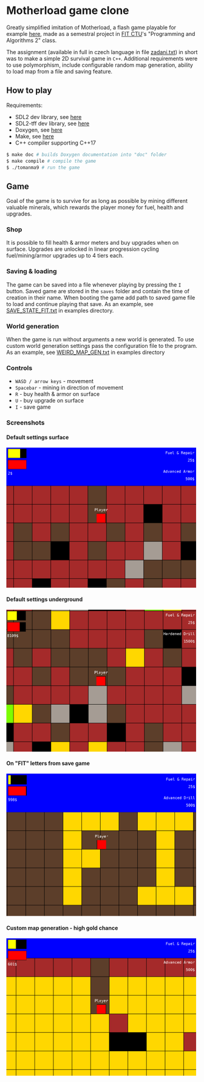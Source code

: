 # Motherload game clone

Greatly simplified imitation of Motherload,
a flash game playable for example [here](https://www.crazygames.com/game/motherload),
made as a semestral project in [FIT CTU](https://fit.cvut.cz/cs)'s "Programming and Algorithms 2" class.

The assignment (available in full in czech language in file [zadani.txt](zadani.txt)) in short was to make
a simple 2D survival game in `C++`. Additional requirements were to use polymorphism,
include configurable random map generation, ability to load map from a file and saving feature.

## How to play

Requirements:
- SDL2 dev library, see [here](https://wiki.libsdl.org/SDL2/Installation)
- SDL2-tff dev library, see [here](https://github.com/libsdl-org/SDL_ttf)
- Doxygen, see [here](https://www.doxygen.nl/)
- Make, see [here](https://www.gnu.org/software/make/)
- C++ compiler supporting C++17

````bash
$ make doc # builds Doxygen documentation into "doc" folder
$ make compile # compile the game 
$ ./tomanma9 # run the game
````


## Game

Goal of the game is to survive for as long as possible by mining different valuable
minerals, which rewards the player money for fuel, health and upgrades.

### Shop

It is possible to fill health & armor meters and buy upgrades when on surface.
Upgrades are unlocked ín linear progression cycling fuel/mining/armor upgrades up to 4 tiers each.

### Saving & loading

The game can be saved into a file whenever playing by pressing the `I` button.
Saved game are stored in the `saves` folder and contain the time of creation in their name.
When booting the game add path to saved game file to load and continue playing that save.
As an example, see [SAVE_STATE_FIT.txt](examples/SAVE_STATE_FIT.txt) in examples directory.

### World generation

When the game is run without arguments a new world is generated.
To use custom world generation settings pass the configuration file to the program.
As an example, see [WEIRD_MAP_GEN.txt](examples/WEIRD_MAP_GEN.txt) in examples directory

### Controls

- `WASD / arrow keys` - movement
- `Spacebar` - mining in direction of movement
- `R` - buy health & armor on surface
- `U` - buy upgrade on surface
- `I` - save game

### Screenshots

<h4>Default settings surface</h4>
<img src="screenshots/surface.PNG" alt="Default settings surface" width="500"/>

<h4>Default settings underground</h4>
<img src="screenshots/underground.PNG" alt="Default settings underground" width="500"/>

<h4>On "FIT" letters from save game</h4>
<img src="screenshots/on_fit.PNG" alt="On 'FIT' letters from save game" width="500"/>

<h4>Custom map generation - high gold chance</h4>
<img src="screenshots/weird_gen.PNG" alt="Custom map generation - high gold chance" width="500"/>
